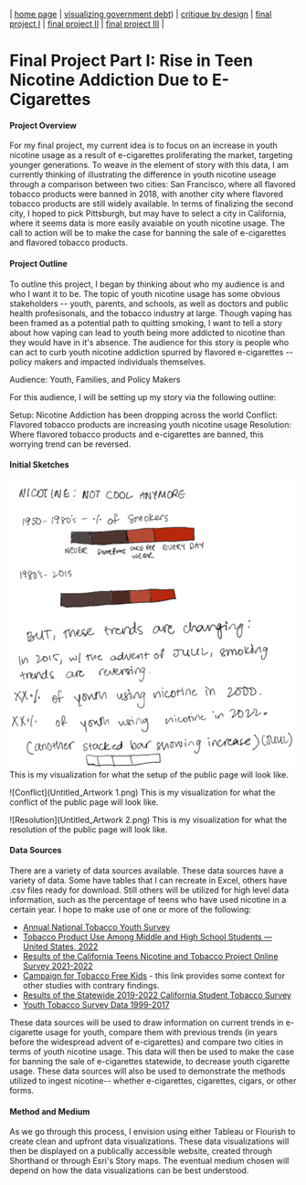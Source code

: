 | [home page](https://kulmeher.github.io/TSWD-Repository/) | [visualizing government debt](https://kulmeher.github.io/TSWD-Repository/visualizing-government-debt.html)) | [critique by design](https://kulmeher.github.io/TSWD-Repository/critique-by-design.html) | [final project I](https://kulmeher.github.io/TSWD-Repository/final-project-part-one) | [final project II](https://kulmeher.github.io/TSWD-Repository/final-project-part-two) | [final project III](https://kulmeher.github.io/TSWD-Repository/final-project-part-three) |

# Final Project Part I: Rise in Teen Nicotine Addiction Due to E-Cigarettes 

#### Project Overview
For my final project, my current idea is to focus on an increase in youth nicotine usage as a result of e-cigarettes proliferating the market, targeting younger generations. To weave in the element of story with this data, I am currently thinking of illustrating the difference in youth nicotine useage through a comparison between two cities: San Francisco, where all flavored tobacco products were banned in 2018, with another city where flavored tobacco products are still widely available. In terms of finalizing the second city, I hoped to pick Pittsburgh, but may have to select a city in California, where it seems data is more easily avaiable on youth nicotine usage. The call to action will be to make the case for banning the sale of e-cigarettes and flavored tobacco products. 


#### Project Outline 
To outline this project, I began by thinking about who my audience is and who I want it to be. The topic of youth nicotine usage has some obvious stakeholders -- youth, parents, and schools, as well as doctors and public health profesisonals, and the tobacco industry at large. Though vaping has been framed as a potential path to quitting smoking, I want to tell a story about how vaping can lead to youth being more addicted to nicotine than they would have in it's absence. The audience for this story is people who can act to curb youth nicotine addiction spurred by flavored e-cigarettes -- policy makers and impacted individuals themselves.

Audience: Youth, Families, and Policy Makers

For this audience, I will be setting up my story via the following outline: 

Setup: Nicotine Addiction has been dropping across the world
Conflict: Flavored tobacco products are increasing youth nicotine usage
Resolution: Where flavored tobacco products and e-cigarettes are banned, this worrying trend can be reversed. 

#### Initial Sketches 

![Setup](Untitled_Artwork.png)
This is my visualization for what the setup of the public page will look like. 

![Conflict](Untitled_Artwork 1.png)
This is my visualization for what the conflict of the public page will look like. 


![Resolution](Untitled_Artwork 2.png)
This is my visualization for what the resolution of the public page will look like. 

#### Data Sources
There are a variety of data sources available. These data sources have a variety of data. Some have tables that I can recreate in Excel, others have .csv files ready for download. Still others will be utilized for high level data information, such as the percentage of teens who have used nicotine in a certain year. I hope to make use of one or more of the following:
- [Annual National Tobacco Youth Survey](https://www.fda.gov/tobacco-products/youth-and-tobacco/results-annual-national-youth-tobacco-survey)
- [Tobacco Product Use Among Middle and High School Students — United States, 2022 ]([https://www.cdc.gov/mmwr/volumes/71/wr/mm7145a1.htm?s_cid=mm7145a1_w)
- [Results of the California Teens Nicotine and Tobacco Project Online Survey 2021-2022](https://www.cdph.ca.gov/Programs/CCDPHP/DCDIC/CTCB/CDPH%20Document%20Library/ResearchandEvaluation/FactsandFigures/TNTOnlineSurveyWave-1-Report-2022_06_16%20-ADA.pdf)
- [Campaign for Tobacco Free Kids](https://www.tobaccofreekids.org/assets/factsheets/0416.pdf) - this link provides some context for other studies with contrary findings. 
- [Results of the Statewide 2019-2022 California Student Tobacco Survey](https://www.cdph.ca.gov/Programs/CCDPHP/DCDIC/CTCB/CDPH%20Document%20Library/ResearchandEvaluation/FactsandFigures/2019-20CSTSBiennialReport_7-27-2021.pdf)
- [Youth Tobacco Survey Data 1999-2017](https://catalog.data.gov/dataset/youth-tobacco-survey-yts-data)

These data sources will be used to draw information on current trends in e-cigarette usage for youth, compare them with previous trends (in years before the widespread advent of e-cigarettes) and compare two cities in terms of youth nicotine usage. This data will then be used to make the case for banning the sale of e-cigarettes statewide, to decrease youth cigarette usage. These data sources will also be used to demonstrate the methods utilized to ingest nicotine-- whether e-cigarettes, cigarettes, cigars, or other forms. 

#### Method and Medium 
As we go through this process, I envision using either Tableau or Flourish to create clean and upfront data visualizations. These data visualizations will then be displayed on a publically accessible website, created through Shorthand or through Esri's Story maps. The eventual medium chosen will depend on how the data visualizations can be best understood. 

